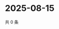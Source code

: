 # 2025-08-15

共 0 条

<!-- BEGIN ZHIHUQUESTIONS -->
<!-- 最后更新时间 Fri Aug 15 2025 12:23:04 GMT+0800 (China Standard Time) -->

<!-- END ZHIHUQUESTIONS -->
